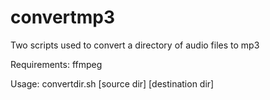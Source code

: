 # convertmp3
Two scripts used to convert a directory of audio files to mp3

Requirements:
ffmpeg

Usage: convertdir.sh [source dir] [destination dir]
